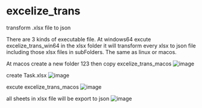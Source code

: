 # excelize_trans
transform .xlsx file to json

There are 3 kinds of executable file. At windows64 excute excelize_trans_win64 in the xlsx folder it will transform every xlsx to json file including those
xlsx files in subFolders. The same as linux or macos.

At macos
create a new folder 123
then copy excelize_trans_macos
![image](https://user-images.githubusercontent.com/41111422/176625298-fcc3d293-f110-462b-b238-f79adb5ea084.png)

create Task.xlsx
![image](https://user-images.githubusercontent.com/41111422/176625689-21471e91-65d4-41ec-99eb-1106954dff8a.png)

excute excelize_trans_macos
![image](https://user-images.githubusercontent.com/41111422/176625891-efacd3b2-a4a0-40bb-9443-7bbce251c313.png)

all sheets in xlsx file will be export to json
![image](https://user-images.githubusercontent.com/41111422/176626126-5bb6abb4-f564-435e-aac8-696981f40a97.png)


